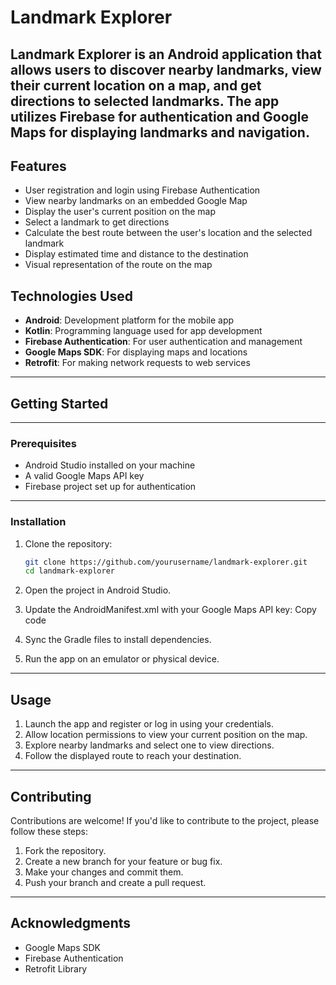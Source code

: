# Landmark Explorer

Landmark Explorer is an Android application that allows users to discover nearby landmarks, view their current location on a map, and get directions to selected landmarks. The app utilizes Firebase for authentication and Google Maps for displaying landmarks and navigation.
---
## Features
- User registration and login using Firebase Authentication
- View nearby landmarks on an embedded Google Map
- Display the user's current position on the map
- Select a landmark to get directions
- Calculate the best route between the user's location and the selected landmark
- Display estimated time and distance to the destination
- Visual representation of the route on the map

## Technologies Used
- **Android**: Development platform for the mobile app
- **Kotlin**: Programming language used for app development
- **Firebase Authentication**: For user authentication and management
- **Google Maps SDK**: For displaying maps and locations
- **Retrofit**: For making network requests to web services
---
## Getting Started
---
### Prerequisites
- Android Studio installed on your machine
- A valid Google Maps API key
- Firebase project set up for authentication
---
### Installation
1. Clone the repository:

   ```bash
   git clone https://github.com/yourusername/landmark-explorer.git
   cd landmark-explorer
2. Open the project in Android Studio.
3. Update the AndroidManifest.xml with your Google Maps API key:
    Copy code
      <meta-data
        android:name="com.google.android.geo.API_KEY"
        android:value="YOUR_API_KEY_HERE" />
4. Sync the Gradle files to install dependencies.
5. Run the app on an emulator or physical device.
---
## Usage
1. Launch the app and register or log in using your credentials.
2. Allow location permissions to view your current position on the map.
3. Explore nearby landmarks and select one to view directions.
4. Follow the displayed route to reach your destination.
 ---  
## Contributing
Contributions are welcome! If you'd like to contribute to the project, please follow these steps:
1. Fork the repository.
2. Create a new branch for your feature or bug fix.
3. Make your changes and commit them.
4. Push your branch and create a pull request.
---
## Acknowledgments
- Google Maps SDK
- Firebase Authentication
- Retrofit Library

